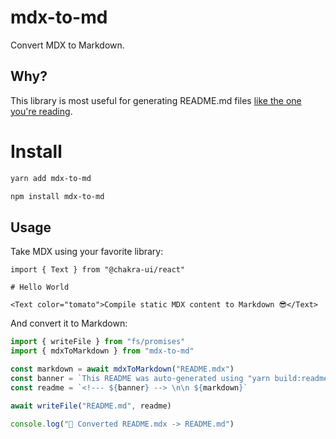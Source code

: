 <!--- This README was auto-generated from "packages/mdx-to-md/src/README.mdx" using "yarn build" --> 

 # mdx-to-md

Convert MDX to Markdown. 

## Why?

This library is most useful for generating README.md files [like the one you're reading](/packages/mdx-to-md/src/README.mdx).

# Install

```bash
yarn add mdx-to-md
```

```bash
npm install mdx-to-md
```

## Usage

Take MDX using your favorite library:

```mdx
import { Text } from "@chakra-ui/react"

# Hello World

<Text color="tomato">Compile static MDX content to Markdown 😎</Text>

```

And convert it to Markdown:

```ts
import { writeFile } from "fs/promises"
import { mdxToMarkdown } from "mdx-to-md"

const markdown = await mdxToMarkdown("README.mdx")
const banner = `This README was auto-generated using "yarn build:readme"`
const readme = `<!--- ${banner} --> \n\n ${markdown}`

await writeFile("README.md", readme)

console.log("📝 Converted README.mdx -> README.md")

```